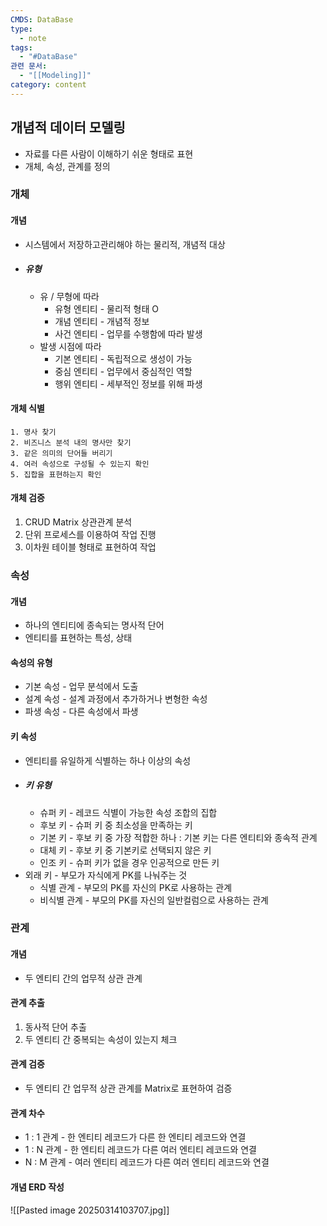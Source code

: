 ```yaml
---
CMDS: DataBase
type:
  - note
tags:
  - "#DataBase"
관련 문서:
  - "[[Modeling]]"
category: content
---
```

## 개념적 데이터 모델링
- 자료를 다른 사람이 이해하기 쉬운 형태로 표현
- 개체, 속성, 관계를 정의

### 개체
#### 개념
- 시스템에서 저장하고관리해야 하는 물리적, 개념적 대상
- ##### 유형
	- 유 / 무형에 따라
		- 유형 엔티티 - 물리적 형태 O
		- 개념 엔티티 - 개념적 정보
		- 사건 엔티티 - 업무를 수행함에 따라 발생
	- 발생 시점에 따라
		- 기본 엔티티 - 독립적으로 생성이 가능
		- 중심 엔티티 - 업무에서 중심적인 역할
		- 행위 엔티티 - 세부적인 정보를 위해 파생
#### 개체 식별
	1. 명사 찾기
	2. 비즈니스 분석 내의 명사만 찾기
	3. 같은 의미의 단어들 버리기
	4. 여러 속성으로 구성될 수 있는지 확인
	5. 집합을 표현하는지 확인

#### 개체 검증
1. CRUD Matrix 상관관계 분석
2. 단위 프로세스를 이용하여 작업 진행
3. 이차원 테이블 형태로 표현하여 작업

### 속성
#### 개념
- 하나의 엔티티에 종속되는 명사적 단어
- 엔티티를 표현하는 특성, 상태
#### 속성의 유형
- 기본 속성 - 업무 분석에서 도출
- 설계 속성 - 설계 과정에서 추가하거나 변형한 속성
- 파생 속성 - 다른 속성에서 파생
#### 키 속성
- 엔티티를 유일하게 식별하는 하나 이상의 속성
- ##### 키 유형
	- 슈퍼 키 - 레코드 식별이 가능한 속성 조합의 집합
	- 후보 키 - 슈퍼 키 중 최소성을 만족하는 키
	- 기본 키 - 후보 키 중 가장 적합한 하나 : 기본 키는 다른 엔티티와 종속적 관계
	- 대체 키 - 후보 키 중 기본키로 선택되지 않은 키
	- 인조 키 - 슈퍼 키가 없을 경우 인공적으로 만든 키
- 외래 키 - 부모가 자식에게 PK를 나눠주는 것
	- 식별 관계 - 부모의 PK를 자신의 PK로 사용하는 관계
	- 비식별 관계 - 부모의 PK를 자신의 일반컬럼으로 사용하는 관계
### 관계
#### 개념
- 두 엔티티 간의 업무적 상관 관계
#### 관계 추출
1. 동사적 단어 추출
2. 두 엔티티 간 중복되는 속성이 있는지 체크
#### 관계 검증
- 두 엔티티 간 업무적 상관 관계를 Matrix로 표현하여 검증
#### 관계 차수
- 1 : 1 관계 - 한 엔티티 레코드가 다른 한 엔티티 레코드와 연결
- 1 : N 관계 - 한 엔티티 레코드가 다른 여러 엔티티 레코드와 연결
- N : M 관계 - 여러 엔티티 레코드가 다른 여러 엔티티 레코드와 연결

#### 개념 ERD 작성
![[Pasted image 20250314103707.jpg]]
